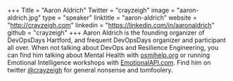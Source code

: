 +++
Title = "Aaron Aldrich"
Twitter = "crayzeigh"
image = "aaron-aldrich.jpg"
type = "speaker"
linktitle = "aaron-aldrich"
website = "http://crayzeigh.com"
linkedin = "https://linkedin.com/in/aaronaldrich"
github = "crayzeigh"
+++
Aaron Aldrich is the founding organizer of DevOpsDays Hartford, and frequent DevOpsDays organizer and participant all over. When not talking about DevOps and Resilience Engineering, you can find him talking about Mental Health with [osmihelp.org](https://osmihelp.org) or running Emotional Intelligence workshops with [EmotionalAPI.com](https://EmotionalAPI.com). Find him on twitter [@crayzeigh](https://twitter.com/crayzeigh) for general nonsense and tomfoolery.
